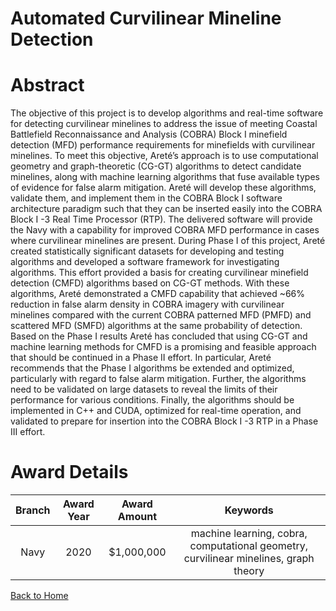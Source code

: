 
Automated Curvilinear Mineline Detection
========================================

# Abstract


The objective of this project is to develop algorithms and real-time software for detecting curvilinear minelines to address the issue of meeting Coastal Battlefield Reconnaissance and Analysis (COBRA) Block I minefield detection (MFD) performance requirements for minefields with curvilinear minelines. To meet this objective, Areté’s approach is to use computational geometry and graph-theoretic (CG-GT) algorithms to detect candidate minelines, along with machine learning algorithms that fuse available types of evidence for false alarm mitigation. Areté will develop these algorithms, validate them, and implement them in the COBRA Block I software architecture paradigm such that they can be inserted easily into the COBRA Block I -3 Real Time Processor (RTP). The delivered software will provide the Navy with a capability for improved COBRA MFD performance in cases where curvilinear minelines are present. During Phase I of this project, Areté created statistically significant datasets for developing and testing algorithms and developed a software framework for investigating algorithms. This effort provided a basis for creating curvilinear minefield detection (CMFD) algorithms based on CG-GT methods. With these algorithms, Areté demonstrated a CMFD capability that achieved ~66% reduction in false alarm density in COBRA imagery with curvilinear minelines compared with the current COBRA patterned MFD (PMFD) and scattered MFD (SMFD) algorithms at the same probability of detection. Based on the Phase I results Areté has concluded that using CG-GT and machine learning methods for CMFD is a promising and feasible approach that should be continued in a Phase II effort. In particular, Areté recommends that the Phase I algorithms be extended and optimized, particularly with regard to false alarm mitigation. Further, the algorithms need to be validated on large datasets to reveal the limits of their performance for various conditions. Finally, the algorithms should be implemented in C++ and CUDA, optimized for real-time operation, and validated to prepare for insertion into the COBRA Block I -3 RTP in a Phase III effort.  

# Award Details

|Branch|Award Year|Award Amount|Keywords|
| :---: | :---: | :---: | :---: |
|Navy|2020|$1,000,000|machine learning, cobra, computational geometry, curvilinear minelines, graph theory|
  
  


[Back to Home](https://github.com/chrischow/dod_sbir_awards/Reports/JH/#2027)